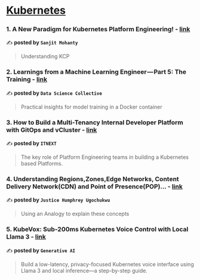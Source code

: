 
<h1><a href=https://medium.com/tag/kubernetes/recommended target="_blank" rel="noopener noreferrer">Kubernetes</a></h1>
<h3>1. A New Paradigm for Kubernetes Platform Engineering! - <a href="https://medium.com/@sanjimoh/a-new-paradigm-for-kubernetes-platform-engineering-193966ea681d" target="_blank" rel="noopener noreferrer">link</a></h3>

✍️ **posted by `Sanjit Mohanty`**

<blockquote>Understanding KCP</blockquote>

<h3>2. Learnings from a Machine Learning Engineer — Part 5: The Training - <a href="https://medium.com/data-science-collective/learnings-from-a-machine-learning-engineer-part-5-the-training-87f5e8b18949" target="_blank" rel="noopener noreferrer">link</a></h3>

✍️ **posted by `Data Science Collective`**

<blockquote>Practical insights for model training in a Docker container</blockquote>

<h3>3. How to Build a Multi-Tenancy Internal Developer Platform with GitOps and vCluster - <a href="https://medium.com/itnext/how-to-build-a-multi-tenancy-internal-developer-platform-with-gitops-and-vcluster-d8f43bfb9c3d" target="_blank" rel="noopener noreferrer">link</a></h3>

✍️ **posted by `ITNEXT`**

<blockquote>The key role of Platform Engineering teams in building a Kubernetes based Platforms.</blockquote>

<h3>4. Understanding Regions,Zones,Edge Networks, Content Delivery Network(CDN) and Point of Presence(POP)… - <a href="https://medium.com/@justicehumphrey/understanding-regions-zones-edge-networks-content-delivery-network-cdn-and-point-of-presence-pop-0656cc6362a2" target="_blank" rel="noopener noreferrer">link</a></h3>

✍️ **posted by `Justice Humphrey Ugochukwu`**

<blockquote>Using an Analogy to explain these concepts</blockquote>

<h3>5. KubeVox: Sub-200ms Kubernetes Voice Control with Local Llama 3 - <a href="https://medium.com/generative-ai/kubevox-sub-200ms-kubernetes-voice-control-with-local-llama-3-d9baed31d62b" target="_blank" rel="noopener noreferrer">link</a></h3>

✍️ **posted by `Generative AI`**

<blockquote>Build a low-latency, privacy-focused Kubernetes voice interface using Llama 3 and local inference—a step-by-step guide.</blockquote>

